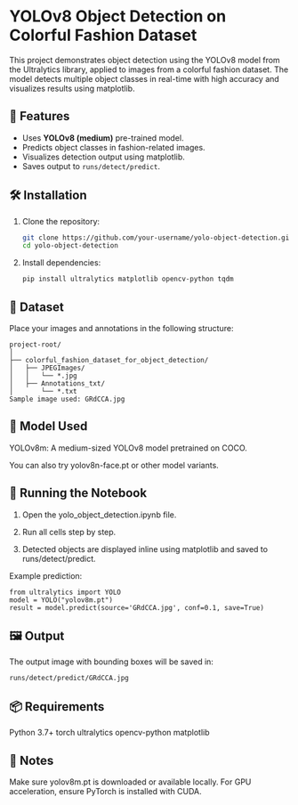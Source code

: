 # YOLOv8 Object Detection on Colorful Fashion Dataset

This project demonstrates object detection using the YOLOv8 model from the Ultralytics library, applied to images from a colorful fashion dataset. The model detects multiple object classes in real-time with high accuracy and visualizes results using matplotlib.

## 🚀 Features

- Uses **YOLOv8 (medium)** pre-trained model.
- Predicts object classes in fashion-related images.
- Visualizes detection output using matplotlib.
- Saves output to `runs/detect/predict`.

## 🛠️ Installation

1. Clone the repository:
   ```bash
   git clone https://github.com/your-username/yolo-object-detection.git
   cd yolo-object-detection
2. Install dependencies:
    ```bash
    pip install ultralytics matplotlib opencv-python tqdm
## 📁 Dataset
Place your images and annotations in the following structure:
    
    project-root/
    │
    ├── colorful_fashion_dataset_for_object_detection/
    │   ├── JPEGImages/
    │   │   └── *.jpg
    │   ├── Annotations_txt/
    │       └── *.txt
    Sample image used: GRdCCA.jpg

## 🧠 Model Used
YOLOv8m: A medium-sized YOLOv8 model pretrained on COCO.

You can also try yolov8n-face.pt or other model variants.

## 🧪 Running the Notebook
1. Open the yolo_object_detection.ipynb file.

2. Run all cells step by step.

3. Detected objects are displayed inline using matplotlib and saved to runs/detect/predict.

Example prediction:

    from ultralytics import YOLO
    model = YOLO("yolov8m.pt")
    result = model.predict(source='GRdCCA.jpg', conf=0.1, save=True)

## 🖼️ Output
The output image with bounding boxes will be saved in:

    runs/detect/predict/GRdCCA.jpg
    
## 📦 Requirements
Python 3.7+
torch
ultralytics
opencv-python
matplotlib

## 📌 Notes
Make sure yolov8m.pt is downloaded or available locally.
For GPU acceleration, ensure PyTorch is installed with CUDA.

